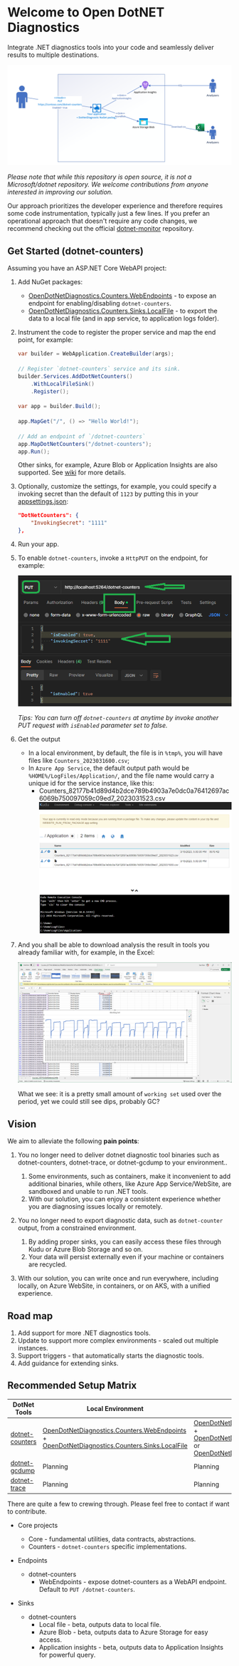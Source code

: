 # Welcome to Open DotNET Diagnostics

Integrate .NET diagnostics tools into your code and seamlessly deliver results to multiple destinations.

![Vision for the project](./src/../images/IssuesToSolve.png)

_Please note that while this repository is open source, it is not a Microsoft/dotnet repository. We welcome contributions from anyone interested in improving our solution._

Our approach prioritizes the developer experience and therefore requires some code instrumentation, typically just a few lines. If you prefer an operational approach that doesn't require any code changes, we recommend checking out the official [dotnet-monitor](https://github.com/dotnet/dotnet-monitor) repository.

## Get Started (dotnet-counters)

Assuming you have an ASP.NET Core WebAPI project:

1. Add NuGet packages:
    * [OpenDotNetDiagnostics.Counters.WebEndpoints](OpenDotNetDiagnostics.Counters.WebEndpoints) - to expose an endpoint for enabling/disabling `dotnet-counters`.
    * [OpenDotNetDiagnostics.Counters.Sinks.LocalFile](https://www.nuget.org/packages/OpenDotNetDiagnostics.Counters.Sinks.LocalFile) - to export the data to a local file (and in app service, to application logs folder).

2. Instrument the code to register the proper service and map the end point, for example:

    ```csharp
    var builder = WebApplication.CreateBuilder(args);

    // Register `dotnet-counters` service and its sink.
    builder.Services.AddDotNetCounters()
        .WithLocalFileSink()
        .Register();

    var app = builder.Build();

    app.MapGet("/", () => "Hello World!");
    
    // Add an endpoint of `/dotnet-counters`
    app.MapDotNetCounters("/dotnet-counters");
    app.Run();
    ```

    Other sinks, for example, Azure Blob or Application Insights are also supported. See [wiki](/xiaomi7732/DotNetDiagnostics/wiki#sinks) for more details.

3. Optionally, customize the settings, for example, you could specify a invoking secret than the default of `1123` by putting this in your [appsettings.json](./examples/WebAPIExample/appsettings.Development.json):

    ```json
    "DotNetCounters": {
        "InvokingSecret": "1111"
    },
    ```

4. Run your app.

5. To enable `dotnet-counters`, invoke a `HttpPUT` on the endpoint, for example:

    ![Invoking dotnet-counters](./images/InvokingDotNetCounters.png)

    _Tips: You can turn off `dotnet-counters` at anytime by invoke another PUT request with `isEnabled` parameter set to false._

1. Get the output
    * In a local environment, by default, the file is in `%tmp%`, you will have files like `Counters_2023031600.csv`;
    * In `Azure App Service`, the default output path would be `%HOME%/LogFiles/Application/`, and the file name would carry a unique id for the service instance, like this:
        * Counters_82177b41d89d4b2dce789b4903a7e0dc0a76412697ac6069b750097059c09ed7_2023031523.csv
        ![Counters Output on Kudu](./images/CountersOutputOnKudu.png)

1. And you shall be able to download analysis the result in tools you already familiar with, for example, in the Excel:

    ![Analysis example in excel for working set](./images/DotNetCounterWorkingSetExample.png)

    What we see: it is a pretty small amount of `working set` used over the period, yet we could still see dips, probably GC?

## Vision

We aim to alleviate the following **pain points**:

1. You no longer need to deliver dotnet diagnostic tool binaries such as dotnet-counters, dotnet-trace, or dotnet-gcdump to your environment..
   1. Some environments, such as containers, make it inconvenient to add additional binaries, while others, like Azure App Service/WebSite, are sandboxed and unable to run .NET tools.
   2. With our solution, you can enjoy a consistent experience whether you are diagnosing issues locally or remotely.

2. You no longer need to export diagnostic data, such as `dotnet-counter` output, from a constrained environment.
    1. By adding proper sinks, you can easily access these files through Kudu or Azure Blob Storage and so on.
    2. Your data will persist externally even if your machine or containers are recycled.

3. With our solution, you can write once and run everywhere, including locally, on Azure WebSite, in containers, or on AKS, with a unified experience.


## Road map

1. Add support for more .NET diagnostics tools.
1. Update to support more complex environments - scaled out multiple instances.
1. Support triggers - that automatically starts the diagnostic tools.
1. Add guidance for extending sinks.

## Recommended Setup Matrix

| DotNet Tools                                                                                                     | Local Environment                                                                                                                                                                                                                                                 | Azure App Service                                                                                                                                                                                                                                                                                                                                                                                    | Container                                                                                                                                                                                                                                                         | Remarks     |
| ---------------------------------------------------------------------------------------------------------------- | ----------------------------------------------------------------------------------------------------------------------------------------------------------------------------------------------------------------------------------------------------------------- | ---------------------------------------------------------------------------------------------------------------------------------------------------------------------------------------------------------------------------------------------------------------------------------------------------------------------------------------------------------------------------------------------------- | ----------------------------------------------------------------------------------------------------------------------------------------------------------------------------------------------------------------------------------------------------------------- | ----------- |
| [dotnet-counters](https://github.com/dotnet/diagnostics/blob/main/documentation/dotnet-counters-instructions.md) | [OpenDotNetDiagnostics.Counters.WebEndpoints](https://www.nuget.org/packages/OpenDotNetDiagnostics.Counters.WebEndpoints) +<br /> [OpenDotNetDiagnostics.Counters.Sinks.LocalFile](https://www.nuget.org/packages/OpenDotNetDiagnostics.Counters.Sinks.LocalFile) | [OpenDotNetDiagnostics.Counters.WebEndpoints](https://www.nuget.org/packages/OpenDotNetDiagnostics.Counters.WebEndpoints) +<br /> [OpenDotNetDiagnostics.Counters.Sinks.LocalFile](https://www.nuget.org/packages/OpenDotNetDiagnostics.Counters.Sinks.LocalFile) or [OpenDotNetDiagnostics.Counters.Sinks.AzureBlob](https://www.nuget.org/packages/OpenDotNetDiagnostics.Counters.Sinks.AzureBlob) | [OpenDotNetDiagnostics.Counters.WebEndpoints](https://www.nuget.org/packages/OpenDotNetDiagnostics.Counters.WebEndpoints) +<br /> [OpenDotNetDiagnostics.Counters.Sinks.AzureBlob](https://www.nuget.org/packages/OpenDotNetDiagnostics.Counters.Sinks.AzureBlob) | MVP         |
| [dotnet-gcdump](https://github.com/dotnet/diagnostics/blob/main/documentation/dotnet-gcdump-instructions.md)     | Planning                                                                                                                                                                                                                                                          | Planning                                                                                                                                                                                                                                                                                                                                                                                             | Planning                                                                                                                                                                                                                                                          | Coming next |
| [dotnet-trace](https://github.com/dotnet/diagnostics/blob/main/documentation/dotnet-trace-instructions.md)       | Planning                                                                                                                                                                                                                                                          | Planning                                                                                                                                                                                                                                                                                                                                                                                             | Planning                                                                                                                                                                                                                                                          | Backlog     |

There are quite a few to crewing through. Please feel free to contact if want to contribute.

* Core projects
    * Core - fundamental utilities, data contracts, abstractions.
    * Counters - `dotnet-counters` specific implementations.

* Endpoints
    * dotnet-counters
        * WebEndpoints - expose dotnet-counters as a WebAPI endpoint. Default to `PUT /dotnet-counters`.

* Sinks
    * dotnet-counters
        * Local file - beta, outputs data to local file.
        * Azure Blob - beta, outputs data to Azure Storage for easy access.
        * Application insights - beta, outputs data to Application Insights for powerful query.
